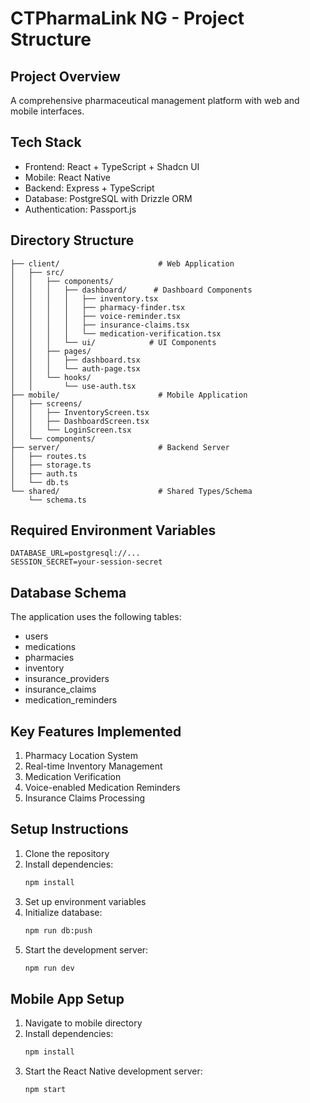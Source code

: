 # CTPharmaLink NG - Project Structure

## Project Overview
A comprehensive pharmaceutical management platform with web and mobile interfaces.

## Tech Stack
- Frontend: React + TypeScript + Shadcn UI
- Mobile: React Native
- Backend: Express + TypeScript
- Database: PostgreSQL with Drizzle ORM
- Authentication: Passport.js

## Directory Structure

```
├── client/                      # Web Application
│   ├── src/
│   │   ├── components/
│   │   │   ├── dashboard/      # Dashboard Components
│   │   │   │   ├── inventory.tsx
│   │   │   │   ├── pharmacy-finder.tsx
│   │   │   │   ├── voice-reminder.tsx
│   │   │   │   ├── insurance-claims.tsx
│   │   │   │   └── medication-verification.tsx
│   │   │   └── ui/            # UI Components
│   │   ├── pages/
│   │   │   ├── dashboard.tsx
│   │   │   └── auth-page.tsx
│   │   └── hooks/
│   │       └── use-auth.tsx
├── mobile/                      # Mobile Application
│   ├── screens/
│   │   ├── InventoryScreen.tsx
│   │   ├── DashboardScreen.tsx
│   │   └── LoginScreen.tsx
│   └── components/
├── server/                      # Backend Server
│   ├── routes.ts
│   ├── storage.ts
│   ├── auth.ts
│   └── db.ts
└── shared/                      # Shared Types/Schema
    └── schema.ts
```

## Required Environment Variables
```
DATABASE_URL=postgresql://...
SESSION_SECRET=your-session-secret
```

## Database Schema
The application uses the following tables:
- users
- medications
- pharmacies
- inventory
- insurance_providers
- insurance_claims
- medication_reminders

## Key Features Implemented
1. Pharmacy Location System
2. Real-time Inventory Management
3. Medication Verification
4. Voice-enabled Medication Reminders
5. Insurance Claims Processing

## Setup Instructions
1. Clone the repository
2. Install dependencies:
   ```bash
   npm install
   ```
3. Set up environment variables
4. Initialize database:
   ```bash
   npm run db:push
   ```
5. Start the development server:
   ```bash
   npm run dev
   ```

## Mobile App Setup
1. Navigate to mobile directory
2. Install dependencies:
   ```bash
   npm install
   ```
3. Start the React Native development server:
   ```bash
   npm start
   ```
